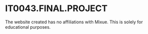# IT0043.FINAL.PROJECT
The website created has no affiliations with Mixue. This is solely for educational purposes.
